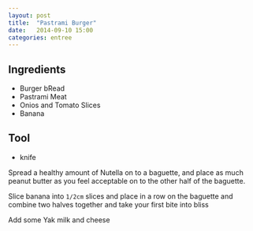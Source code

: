 ```yaml
---
layout: post
title:  "Pastrami Burger"
date:   2014-09-10 15:00
categories: entree
---
```




## Ingredients
- Burger bRead
- Pastrami Meat
- Onios and Tomato Slices
- Banana

## Tool
 - knife

Spread a healthy amount of Nutella on to a baguette, and place as much peanut butter as you feel acceptable on to the other half of the baguette.

Slice banana into `1/2cm` slices and place in a row on the baguette and combine two halves together and take your first bite into bliss

Add some Yak milk and cheese
